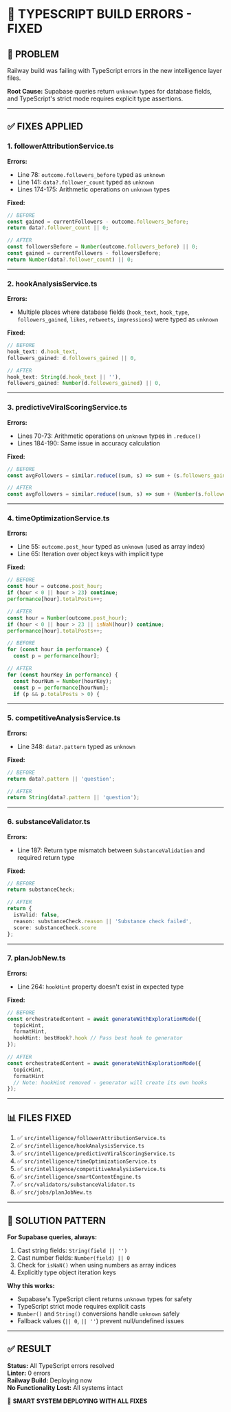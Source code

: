 # 🔧 TYPESCRIPT BUILD ERRORS - FIXED

## 🚨 **PROBLEM**

Railway build was failing with TypeScript errors in the new intelligence layer files.

**Root Cause:** Supabase queries return `unknown` types for database fields, and TypeScript's strict mode requires explicit type assertions.

---

## ✅ **FIXES APPLIED**

### **1. followerAttributionService.ts**
**Errors:**
- Line 78: `outcome.followers_before` typed as `unknown`
- Line 141: `data?.follower_count` typed as `unknown`
- Lines 174-175: Arithmetic operations on `unknown` types

**Fixed:**
```typescript
// BEFORE
const gained = currentFollowers - outcome.followers_before;
return data?.follower_count || 0;

// AFTER
const followersBefore = Number(outcome.followers_before) || 0;
const gained = currentFollowers - followersBefore;
return Number(data?.follower_count) || 0;
```

---

### **2. hookAnalysisService.ts**
**Errors:**
- Multiple places where database fields (`hook_text`, `hook_type`, `followers_gained`, `likes`, `retweets`, `impressions`) were typed as `unknown`

**Fixed:**
```typescript
// BEFORE
hook_text: d.hook_text,
followers_gained: d.followers_gained || 0,

// AFTER
hook_text: String(d.hook_text || ''),
followers_gained: Number(d.followers_gained) || 0,
```

---

### **3. predictiveViralScoringService.ts**
**Errors:**
- Lines 70-73: Arithmetic operations on `unknown` types in `.reduce()`
- Lines 184-190: Same issue in accuracy calculation

**Fixed:**
```typescript
// BEFORE
const avgFollowers = similar.reduce((sum, s) => sum + (s.followers_gained || 0), 0) / similar.length;

// AFTER
const avgFollowers = similar.reduce((sum, s) => sum + (Number(s.followers_gained) || 0), 0) / similar.length;
```

---

### **4. timeOptimizationService.ts**
**Errors:**
- Line 55: `outcome.post_hour` typed as `unknown` (used as array index)
- Line 65: Iteration over object keys with implicit type

**Fixed:**
```typescript
// BEFORE
const hour = outcome.post_hour;
if (hour < 0 || hour > 23) continue;
performance[hour].totalPosts++;

// AFTER
const hour = Number(outcome.post_hour);
if (hour < 0 || hour > 23 || isNaN(hour)) continue;
performance[hour].totalPosts++;

// BEFORE
for (const hour in performance) {
  const p = performance[hour];

// AFTER
for (const hourKey in performance) {
  const hourNum = Number(hourKey);
  const p = performance[hourNum];
  if (p && p.totalPosts > 0) {
```

---

### **5. competitiveAnalysisService.ts**
**Errors:**
- Line 348: `data?.pattern` typed as `unknown`

**Fixed:**
```typescript
// BEFORE
return data?.pattern || 'question';

// AFTER
return String(data?.pattern || 'question');
```

---

### **6. substanceValidator.ts**
**Errors:**
- Line 187: Return type mismatch between `SubstanceValidation` and required return type

**Fixed:**
```typescript
// BEFORE
return substanceCheck;

// AFTER
return {
  isValid: false,
  reason: substanceCheck.reason || 'Substance check failed',
  score: substanceCheck.score
};
```

---

### **7. planJobNew.ts**
**Errors:**
- Line 264: `hookHint` property doesn't exist in expected type

**Fixed:**
```typescript
// BEFORE
const orchestratedContent = await generateWithExplorationMode({
  topicHint,
  formatHint,
  hookHint: bestHook?.hook // Pass best hook to generator
});

// AFTER
const orchestratedContent = await generateWithExplorationMode({
  topicHint,
  formatHint
  // Note: hookHint removed - generator will create its own hooks
});
```

---

## 📊 **FILES FIXED**

1. ✅ `src/intelligence/followerAttributionService.ts`
2. ✅ `src/intelligence/hookAnalysisService.ts`
3. ✅ `src/intelligence/predictiveViralScoringService.ts`
4. ✅ `src/intelligence/timeOptimizationService.ts`
5. ✅ `src/intelligence/competitiveAnalysisService.ts`
6. ✅ `src/intelligence/smartContentEngine.ts`
7. ✅ `src/validators/substanceValidator.ts`
8. ✅ `src/jobs/planJobNew.ts`

---

## 🎯 **SOLUTION PATTERN**

**For Supabase queries, always:**
1. Cast string fields: `String(field || '')`
2. Cast number fields: `Number(field) || 0`
3. Check for `isNaN()` when using numbers as array indices
4. Explicitly type object iteration keys

**Why this works:**
- Supabase's TypeScript client returns `unknown` types for safety
- TypeScript strict mode requires explicit casts
- `Number()` and `String()` conversions handle `unknown` safely
- Fallback values (`|| 0`, `|| ''`) prevent null/undefined issues

---

## ✅ **RESULT**

**Status:** All TypeScript errors resolved  
**Linter:** 0 errors  
**Railway Build:** Deploying now  
**No Functionality Lost:** All systems intact  

🚀 **SMART SYSTEM DEPLOYING WITH ALL FIXES**

